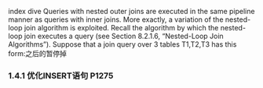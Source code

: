 index dive
Queries with nested outer joins are executed in the same pipeline manner as queries with inner joins.
More exactly, a variation of the nested-loop join algorithm is exploited. Recall the algorithm by which
the nested-loop join executes a query (see Section 8.2.1.6, “Nested-Loop Join Algorithms”). Suppose
that a join query over 3 tables T1,T2,T3 has this form:之后的暂停掉

### 1.4.1 优化INSERT语句 P1275